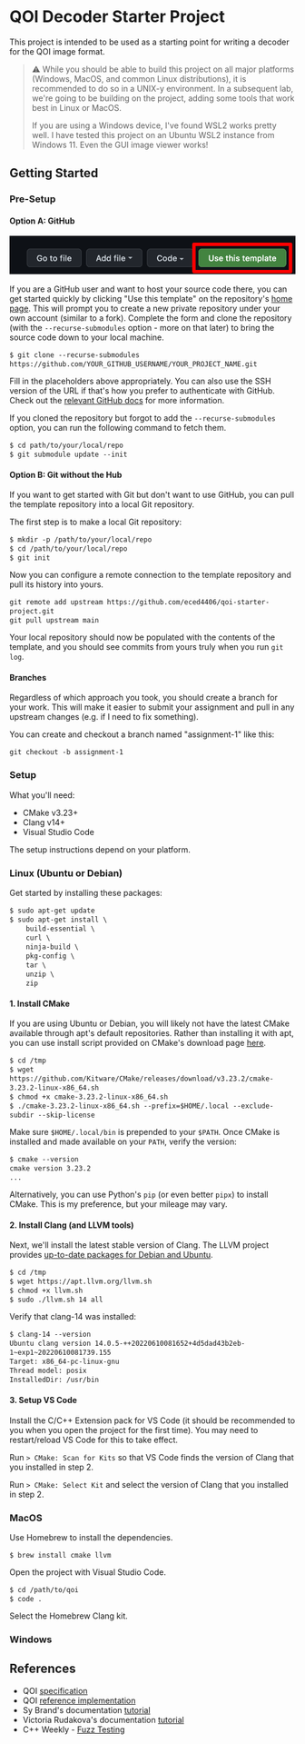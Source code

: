 # QOI Decoder Starter Project

This project is intended to be used as a starting point for writing a decoder for the QOI image format.

> ⚠️ While you should be able to build this project on all major platforms (Windows, MacOS, and common Linux distributions), it is recommended to do so in a UNIX-y environment.
> In a subsequent lab, we're going to be building on the project, adding some tools that work best in Linux or MacOS.
> 
> If you are using a Windows device, I've found WSL2 works pretty well.
> I have tested this project on an Ubuntu WSL2 instance from Windows 11.
> Even the GUI image viewer works!

## Getting Started

### Pre-Setup

#### Option A: GitHub

![Screenshot showing "Use this template" button in GitHub](img/qoi-template.png)

If you are a GitHub user and want to host your source code there, you can get started quickly by clicking "Use this template" on the repository's [home page](https://github.com/eced4406/qoi-starter-project).
This will prompt you to create a new private repository under your own account (similar to a fork).
Complete the form and clone the repository (with the `--recurse-submodules` option - more on that later) to bring the source code down to your local machine.

```
$ git clone --recurse-submodules https://github.com/YOUR_GITHUB_USERNAME/YOUR_PROJECT_NAME.git 
```

Fill in the placeholders above appropriately.
You can also use the SSH version of the URL if that's how you prefer to authenticate with GitHub.
Check out the [relevant GitHub docs](https://docs.github.com/en/authentication/keeping-your-account-and-data-secure/about-authentication-to-github#authenticating-with-the-command-line) for more information.

If you cloned the repository but forgot to add the `--recurse-submodules` option, you can run the following command to fetch them.
```
$ cd path/to/your/local/repo
$ git submodule update --init
```

#### Option B: Git without the Hub

If you want to get started with Git but don't want to use GitHub, you can pull the template repository into a local Git repository.

The first step is to make a local Git repository:
```
$ mkdir -p /path/to/your/local/repo
$ cd /path/to/your/local/repo
$ git init
```

Now you can configure a remote connection to the template repository and pull its history into yours.
```
git remote add upstream https://github.com/eced4406/qoi-starter-project.git
git pull upstream main
```

Your local repository should now be populated with the contents of the template, and you should see commits from yours truly when you run `git log`.

#### Branches

Regardless of which approach you took, you should create a branch for your work.
This will make it easier to submit your assignment and pull in any upstream changes (e.g. if I need to fix something).

You can create and checkout a branch named "assignment-1" like this:
```
git checkout -b assignment-1
```

### Setup

What you'll need:
- CMake v3.23+
- Clang v14+
- Visual Studio Code

The setup instructions depend on your platform.

### Linux (Ubuntu or Debian)

Get started by installing these packages:

```
$ sudo apt-get update
$ sudo apt-get install \
    build-essential \
    curl \
    ninja-build \
    pkg-config \
    tar \
    unzip \
    zip
```


#### 1. Install CMake

If you are using Ubuntu or Debian, you will likely not have the latest CMake available through apt's default repositories.
Rather than installing it with apt, you can use install script provided on CMake's download page [here](https://cmake.org/download/).

```
$ cd /tmp
$ wget https://github.com/Kitware/CMake/releases/download/v3.23.2/cmake-3.23.2-linux-x86_64.sh
$ chmod +x cmake-3.23.2-linux-x86_64.sh
$ ./cmake-3.23.2-linux-x86_64.sh --prefix=$HOME/.local --exclude-subdir --skip-license
```

Make sure `$HOME/.local/bin` is prepended to your `$PATH`.
Once CMake is installed and made available on your `PATH`, verify the version:

```
$ cmake --version
cmake version 3.23.2
...
```

Alternatively, you can use Python's `pip` (or even better `pipx`) to install CMake.
This is my preference, but your mileage may vary.
#### 2. Install Clang (and LLVM tools)

Next, we'll install the latest stable version of Clang. The LLVM project provides [up-to-date packages for Debian and Ubuntu](https://apt.llvm.org/).

```
$ cd /tmp
$ wget https://apt.llvm.org/llvm.sh
$ chmod +x llvm.sh
$ sudo ./llvm.sh 14 all
```

Verify that clang-14 was installed:

```
$ clang-14 --version
Ubuntu clang version 14.0.5-++20220610081652+4d5dad43b2eb-1~exp1~20220610081739.155
Target: x86_64-pc-linux-gnu
Thread model: posix
InstalledDir: /usr/bin
```

#### 3. Setup VS Code

Install the C/C++ Extension pack for VS Code (it should be recommended to you when you open the project for the first time).
You may need to restart/reload VS Code for this to take effect.

Run `> CMake: Scan for Kits` so that VS Code finds the version of Clang that you installed in step 2.

Run `> CMake: Select Kit` and select the version of Clang that you installed in step 2.
### MacOS

Use Homebrew to install the dependencies.

```
$ brew install cmake llvm
```

Open the project with Visual Studio Code.

```
$ cd /path/to/qoi
$ code .
```

Select the Homebrew Clang kit.

### Windows

## References

- QOI [specification](https://qoiformat.org/qoi-specification.pdf)
- QOI [reference implementation](https://github.com/phoboslab/qoi)
- Sy Brand's documentation [tutorial](https://devblogs.microsoft.com/cppblog/clear-functional-c-documentation-with-sphinx-breathe-doxygen-cmake/)
- Victoria Rudakova's documentation [tutorial](https://vicrucann.github.io/tutorials/quick-cmake-doxygen/)
- C++ Weekly - [Fuzz Testing](https://www.youtube.com/watch?v=gO0KBoqkOoU)
